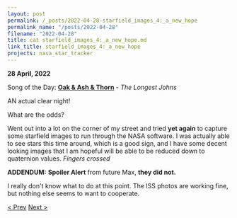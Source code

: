 ```yaml
---
layout: post
permalink: /_posts/2022-04-28-starfield_images_4:_a_new_hope
permalink_name: "/posts/2022-04-28"
filename: "2022-04-28"
title: cat starfield_images_4:_a_new_hope.md
link_title: starfield_images_4:_a_new_hope
projects: nasa_star_tracker
---
```

**28 April, 2022**

Song of the Day: [**Oak & Ash & Thorn**](https://youtu.be/mr1CM_yw68c) - *The Longest Johns*

AN actual clear night!

What are the odds?

Went out into a lot on the corner of my street and tried **yet again** to capture some starfield images to run through the NASA software. I was actually able to see stars this time around, which is a good sign, and I have some decent looking images that I am hopeful will be able to be reduced down to quaternion values. *Fingers crossed*

**ADDENDUM:**
**Spoiler Alert** from future Max, **they did not.**

I really don't know what to do at this point. The ISS photos are working fine, but nothing else seems to want to cooperate.

[< Prev](/_posts/2022-04-26-me_>_java)    [Next >](/_posts/2022-04-29-domain)
